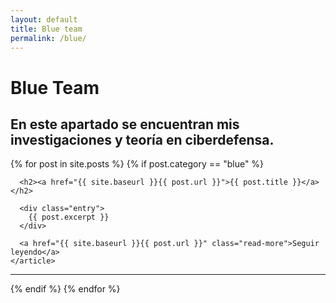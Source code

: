 ```yaml
---
layout: default
title: Blue team
permalink: /blue/
---
```

# Blue Team
## En este apartado se encuentran mis investigaciones y teoría en ciberdefensa.
<div class="posts">
  {% for post in site.posts %}
  {% if post.category == "blue" %}
    <article class="post">

      <h2><a href="{{ site.baseurl }}{{ post.url }}">{{ post.title }}</a></h2>

      <div class="entry">
        {{ post.excerpt }}
      </div>

      <a href="{{ site.baseurl }}{{ post.url }}" class="read-more">Seguir leyendo</a>
    </article>
  <hr>
  {% endif %}
  {% endfor %}
</div>
